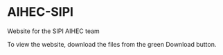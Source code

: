 # AIHEC-SIPI
Website for the SIPI AIHEC team

To view the website, download the files from the green Download button.

